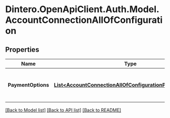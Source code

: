 # Dintero.OpenApiClient.Auth.Model.AccountConnectionAllOfConfiguration

## Properties

Name | Type | Description | Notes
------------ | ------------- | ------------- | -------------
**PaymentOptions** | [**List&lt;AccountConnectionAllOfConfigurationPaymentOptions&gt;**](AccountConnectionAllOfConfigurationPaymentOptions.md) | Payment options supported by this connection  | 

[[Back to Model list]](../README.md#documentation-for-models) [[Back to API list]](../README.md#documentation-for-api-endpoints) [[Back to README]](../README.md)

